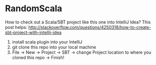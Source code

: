 # RandomScala

How to check out a Scala/SBT project like this one into IntelliJ Idea?
This post helps: http://stackoverflow.com/questions/4250318/how-to-create-sbt-project-with-intellij-idea
1. install scala plugin into your IntelliJ
2. git clone this repo into your local machine
3. File -> New -> Project -> SBT -> change Project location to where you cloned this repo -> Finish!
